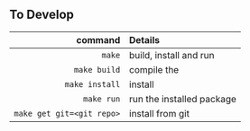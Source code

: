 ## To Develop

|                   command  | Details                    |
|                    -------:|:-------                    |
|                    `make`  | build, install and run     |
|              `make build`  | compile the                |
|            `make install`  | install                    |
|                `make run`  | run the installed package  |
| `make get git=<git repo>`  | install from git           |
